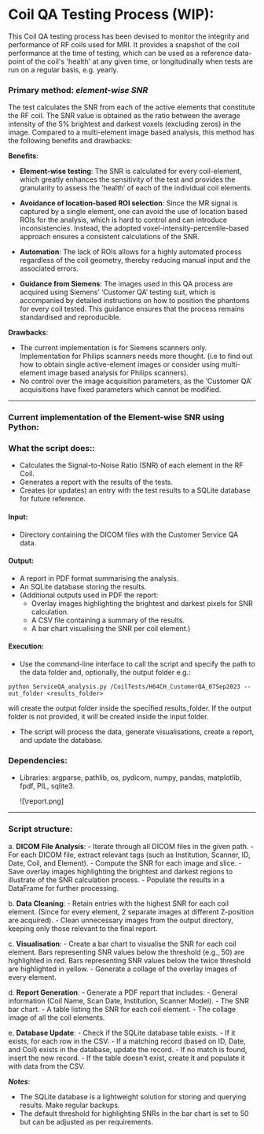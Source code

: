 # Coil QA Testing Process (WIP): 

This Coil QA testing process has been devised to monitor the integrity and performance of RF coils  used for MRI. It provides a snapshot of the coil performance at the time of testing, which can be used as a reference data-point of the coil's 'health' at any given time, or longitudinally when tests are run on a regular basis, e.g. yearly.


### Primary method: *element-wise SNR*
The test calculates the SNR from each of the active elements that constitute the RF coil. The SNR value is obtained as the ratio between the average intensity of the 5% brightest and darkest voxels (excluding zeros) in the image. Compared to a multi-element image based analysis, this method has the following benefits and drawbacks:

 **Benefits**:
   - **Element-wise testing**: The SNR is calculated for every coil-element, which greatly enhances the sensitivity of the test and provides the granularity to assess the ‘health’ of each of the individual coil elements. 

 - **Avoidance of location-based ROI selection**:  Since the MR signal is captured by a single element, one can avoid the use of location based ROIs for the analysis, which is hard to control and can introduce inconsistencies. Instead, the adopted voxel-intensity-percentile-based approach ensures a consistent calculations of the SNR.


- **Automation**: The lack of ROIs allows for a highly automated process regardless of the coil geometry, thereby reducing manual input and the associated errors.

- **Guidance from Siemens**: The images used in this QA process are acquired using Siemens’ ‘Customer QA’ testing suit, which is accompanied by detailed instructions on how to position the phantoms for every coil tested. This guidance ensures that the process remains standardised and reproducible.




**Drawbacks**:
* The current implementation is for Siemens scanners only. Implementation for Philips scanners needs more thought. (i.e to find out how to obtain single active-element images or consider using multi-element image based analysis for Philips scanners).
* No control over the image acquisition parameters, as the ‘Customer QA’  acquisitions have fixed parameters which cannot be modified.









---










### Current implementation of the Element-wise SNR using Python:

### What the script does:: 
   - Calculates the Signal-to-Noise Ratio (SNR) of each element in the RF Coil.
   - Generates a report with the results of the tests.
   - Creates (or updates) an entry with the test results to a SQLite database for future reference.

#### Input:
   - Directory containing the DICOM files with the Customer Service QA data. 

#### Output:
   - A report in PDF format summarising the analysis.
   - An SQLite database storing the results.
   - (Additional outputs used in PDF the report: 
     - Overlay images highlighting the brightest and darkest pixels for SNR calculation.
     - A CSV file containing a summary of the results.
     - A bar chart visualising the SNR per coil element.)

#### Execution:
 - Use the command-line interface to call the script and specify the path to the data folder and, optionally, the output folder e.g.:  
 
 ```python ServiceQA_analysis.py /CoilTests/H64CH_CustomerQA_07Sep2023 --out_folder <results_folder>```
 
 will create the output folder inside the specified results_folder. If the output folder is not provided, it will be created inside the input folder.

 - The script will process the data, generate visualisations, create a report, and update the database.

### Dependencies:
   - Libraries: argparse, pathlib, os, pydicom, numpy, pandas, matplotlib, fpdf, PIL, sqlite3.

     ![\report.png]

---
### Script structure:


   a. **DICOM File Analysis**:
      - Iterate through all DICOM files in the given path.
      - For each DICOM file, extract relevant tags (such as Institution, Scanner, ID, Date, Coil, and Element).
      - Compute the SNR for each image and slice.
      - Save overlay images highlighting the brightest and darkest regions to illustrate of the SNR calculation process. 
      - Populate the results in a DataFrame for further processing.
      
   b. **Data Cleaning**:
      - Retain entries with the highest SNR for each coil element. (Since for every element, 2 separate images at different Z-position are acquired).
      - Clean unnecessary images from the output directory, keeping only those relevant to the final report.
      
   c. **Visualisation**:
      - Create a bar chart to visualise the SNR for each coil element. Bars representing SNR values below the threshold (e.g., 50) are highlighted in red. Bars representing SNR values below the twice threshold are highlighted in yellow.
      - Generate a collage of the overlay images of every element.
      
   d. **Report Generation**:
      - Generate a PDF report that includes:
        - General information (Coil Name, Scan Date, Institution, Scanner Model).
        - The SNR bar chart.
        - A table listing the SNR for each coil element.
        - The collage image of all the coil elements. 
      
   e. **Database Update**:
      - Check if the SQLite database table exists.
      - If it exists, for each row in the CSV:
        - If a matching record (based on ID, Date, and Coil) exists in the database, update the record.
        - If no match is found, insert the new record.
      - If the table doesn't exist, create it and populate it with data from the CSV.

***Notes***:
   - The SQLite database is a lightweight solution for storing and querying results. Make regular backups.
   - The default threshold for highlighting SNRs in the bar chart is set to 50 but can be adjusted as per requirements.



